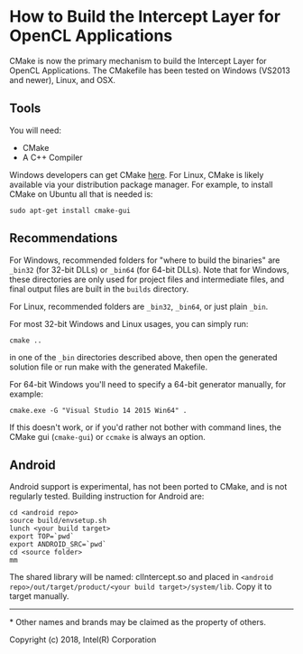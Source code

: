 # How to Build the Intercept Layer for OpenCL Applications

CMake is now the primary mechanism to build the Intercept Layer for OpenCL
Applications.  The CMakefile has been tested on Windows (VS2013 and newer), 
Linux, and OSX.

## Tools

You will need:

* CMake
* A C++ Compiler

Windows developers can get CMake [here][CMake].  For Linux, CMake is likely
available via your distribution package manager.  For example, to install
CMake on Ubuntu all that is needed is:

    sudo apt-get install cmake-gui

## Recommendations

For Windows, recommended folders for "where to build the binaries" are `_bin32`
(for 32-bit DLLs) or `_bin64` (for 64-bit DLLs).  Note that for Windows, these 
directories are only used for project files and intermediate files, and final 
output files are built in the `builds` directory.

For Linux, recommended folders are `_bin32`, `_bin64`, or just plain `_bin`.

For most 32-bit Windows and Linux usages, you can simply run:

    cmake ..

in one of the `_bin` directories described above, then open the generated solution
file or run make with the generated Makefile.

For 64-bit Windows you'll need to specify a 64-bit generator manually, for
example:

    cmake.exe -G "Visual Studio 14 2015 Win64" .

If this doesn't work, or if you'd rather not bother with command lines, the CMake
gui (`cmake-gui`) or `ccmake` is always an option.

## Android

Android support is experimental, has not been ported to CMake, and is not regularly
tested.  Building instruction for Android are:

    cd <android repo>
    source build/envsetup.sh
    lunch <your build target>
    export TOP=`pwd`
    export ANDROID_SRC=`pwd`
    cd <source folder>
    mm

The shared library will be named: clIntercept.so and placed in 
`<android repo>/out/target/product/<your build target>/system/lib`. Copy it to target 
manually.

---

\* Other names and brands may be claimed as the property of others.

Copyright (c) 2018, Intel(R) Corporation

[CMake]: https://cmake.org
